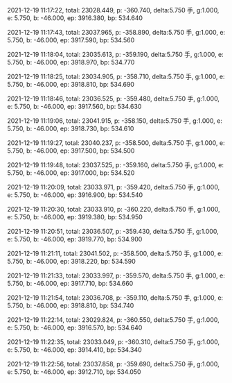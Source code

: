 2021-12-19 11:17:22, total: 23028.449, p: -360.740, delta:5.750 手, g:1.000, e: 5.750, b: -46.000, ep: 3916.380, bp: 534.640

2021-12-19 11:17:43, total: 23037.965, p: -358.890, delta:5.750 手, g:1.000, e: 5.750, b: -46.000, ep: 3917.590, bp: 534.560

2021-12-19 11:18:04, total: 23035.613, p: -359.190, delta:5.750 手, g:1.000, e: 5.750, b: -46.000, ep: 3918.970, bp: 534.770

2021-12-19 11:18:25, total: 23034.905, p: -358.710, delta:5.750 手, g:1.000, e: 5.750, b: -46.000, ep: 3918.810, bp: 534.690

2021-12-19 11:18:46, total: 23036.525, p: -359.480, delta:5.750 手, g:1.000, e: 5.750, b: -46.000, ep: 3917.560, bp: 534.630

2021-12-19 11:19:06, total: 23041.915, p: -358.150, delta:5.750 手, g:1.000, e: 5.750, b: -46.000, ep: 3918.730, bp: 534.610

2021-12-19 11:19:27, total: 23040.237, p: -358.500, delta:5.750 手, g:1.000, e: 5.750, b: -46.000, ep: 3917.500, bp: 534.500

2021-12-19 11:19:48, total: 23037.525, p: -359.160, delta:5.750 手, g:1.000, e: 5.750, b: -46.000, ep: 3917.000, bp: 534.520

2021-12-19 11:20:09, total: 23033.971, p: -359.420, delta:5.750 手, g:1.000, e: 5.750, b: -46.000, ep: 3916.900, bp: 534.540

2021-12-19 11:20:30, total: 23033.910, p: -360.220, delta:5.750 手, g:1.000, e: 5.750, b: -46.000, ep: 3919.380, bp: 534.950

2021-12-19 11:20:51, total: 23036.507, p: -359.430, delta:5.750 手, g:1.000, e: 5.750, b: -46.000, ep: 3919.770, bp: 534.900

2021-12-19 11:21:11, total: 23041.502, p: -358.500, delta:5.750 手, g:1.000, e: 5.750, b: -46.000, ep: 3918.220, bp: 534.590

2021-12-19 11:21:33, total: 23033.997, p: -359.570, delta:5.750 手, g:1.000, e: 5.750, b: -46.000, ep: 3917.710, bp: 534.660

2021-12-19 11:21:54, total: 23036.708, p: -359.110, delta:5.750 手, g:1.000, e: 5.750, b: -46.000, ep: 3918.810, bp: 534.740

2021-12-19 11:22:14, total: 23029.824, p: -360.550, delta:5.750 手, g:1.000, e: 5.750, b: -46.000, ep: 3916.570, bp: 534.640

2021-12-19 11:22:35, total: 23033.049, p: -360.310, delta:5.750 手, g:1.000, e: 5.750, b: -46.000, ep: 3914.410, bp: 534.340

2021-12-19 11:22:56, total: 23037.858, p: -359.690, delta:5.750 手, g:1.000, e: 5.750, b: -46.000, ep: 3912.710, bp: 534.050